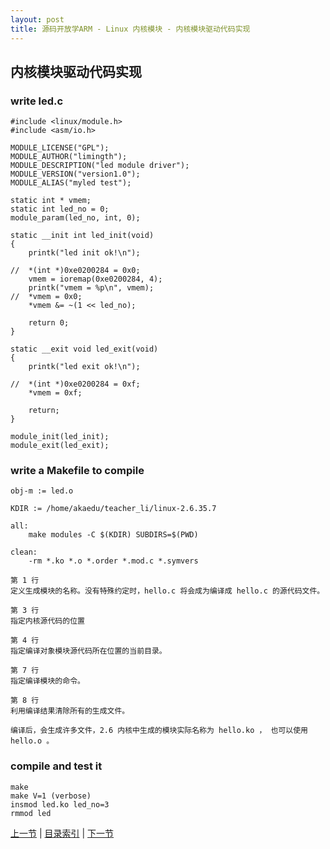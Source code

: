 ```yaml
---
layout: post
title: 源码开放学ARM - Linux 内核模块 - 内核模块驱动代码实现
---
```


## 内核模块驱动代码实现

### write led.c
	
	#include <linux/module.h>
	#include <asm/io.h>
	
	MODULE_LICENSE("GPL");
	MODULE_AUTHOR("limingth");
	MODULE_DESCRIPTION("led module driver");
	MODULE_VERSION("version1.0");
	MODULE_ALIAS("myled test");
	
	static int * vmem;
	static int led_no = 0;
	module_param(led_no, int, 0);
	
	static __init int led_init(void)
	{
		printk("led init ok!\n");
	
	//	*(int *)0xe0200284 = 0x0;
		vmem = ioremap(0xe0200284, 4);
		printk("vmem = %p\n", vmem);
	//	*vmem = 0x0;
		*vmem &= ~(1 << led_no);
	
		return 0;
	}
	
	static __exit void led_exit(void)
	{
		printk("led exit ok!\n");
	
	//	*(int *)0xe0200284 = 0xf;
		*vmem = 0xf;
	
		return;
	}
	
	module_init(led_init);
	module_exit(led_exit);



### write a Makefile to compile
	
	obj-m := led.o
	
	KDIR := /home/akaedu/teacher_li/linux-2.6.35.7
	
	all:
		make modules -C $(KDIR) SUBDIRS=$(PWD)
	
	clean:
		-rm *.ko *.o *.order *.mod.c *.symvers

	第 1 行
	定义生成模块的名称。没有特殊约定时，hello.c 将会成为编译成 hello.c 的源代码文件。
	
	第 3 行
	指定内核源代码的位置
	
	第 4 行
	指定编译对象模块源代码所在位置的当前目录。
	
	第 7 行
	指定编译模块的命令。
	
	第 8 行
	利用编译结果清除所有的生成文件。
	
	编译后，会生成许多文件，2.6 内核中生成的模块实际名称为 hello.ko ， 也可以使用 hello.o 。

### compile and test it
	make 
	make V=1 (verbose)
	insmod led.ko led_no=3
	rmmod led
	 

[上一节](chp102-3.html)  |  [目录索引](../index.html)  |  [下一节](chp103-1.html)
